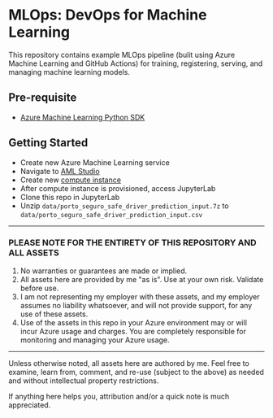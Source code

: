 # MLOps: DevOps for Machine Learning

This repository contains example MLOps pipeline (bulit using Azure Machine Learning and GitHub Actions) for training, registering, serving, and managing machine learning models.

## Pre-requisite

- [Azure Machine Learning Python SDK](https://docs.microsoft.com/en-us/python/api/overview/azure/ml/?view=azure-ml-py)

## Getting Started

- Create new Azure Machine Learning service
- Navigate to [AML Studio](https://ml.azure.com/)
- Create new [compute instance](https://docs.microsoft.com/en-us/azure/machine-learning/concept-compute-instance)
- After compute instance is provisioned, access JupyterLab
- Clone this repo in JupyterLab
- Unzip `data/porto_seguro_safe_driver_prediction_input.7z` to `data/porto_seguro_safe_driver_prediction_input.csv`


---

### PLEASE NOTE FOR THE ENTIRETY OF THIS REPOSITORY AND ALL ASSETS

1. No warranties or guarantees are made or implied.
2. All assets here are provided by me "as is". Use at your own risk. Validate before use.
3. I am not representing my employer with these assets, and my employer assumes no liability whatsoever, and will not provide support, for any use of these assets.
4. Use of the assets in this repo in your Azure environment may or will incur Azure usage and charges. You are completely responsible for monitoring and managing your Azure usage.

---

Unless otherwise noted, all assets here are authored by me. Feel free to examine, learn from, comment, and re-use (subject to the above) as needed and without intellectual property restrictions.

If anything here helps you, attribution and/or a quick note is much appreciated.